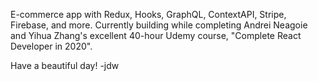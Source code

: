 E-commerce app with Redux, Hooks, GraphQL, ContextAPI, Stripe, Firebase, and more. Currently building while completing Andrei Neagoie and Yihua Zhang's excellent 40-hour Udemy course, "Complete React Developer in 2020".

Have a beautiful day! -jdw